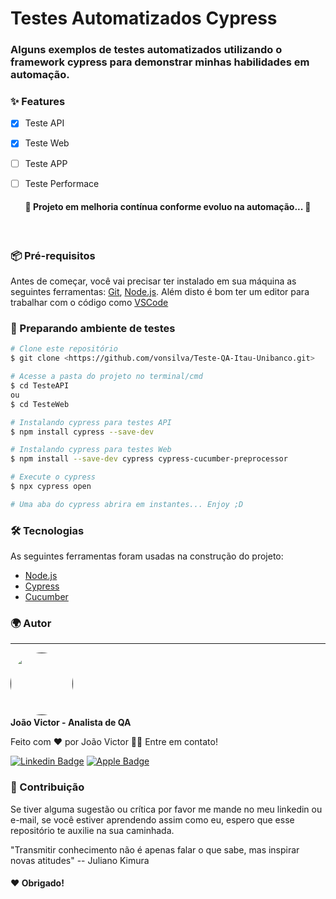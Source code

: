 # Testes Automatizados Cypress

### Alguns exemplos de testes automatizados utilizando o framework cypress para demonstrar minhas habilidades em automação.


### ✨ Features

- [x] Teste API
- [x] Teste Web
- [ ] Teste APP
- [ ] Teste Performace


<h4 align="center"> 
	🚧  Projeto em melhoria contínua conforme evoluo na automação...  🚧<br>
</h4><br>


### 📦 Pré-requisitos

Antes de começar, você vai precisar ter instalado em sua máquina as seguintes ferramentas:
[Git](https://git-scm.com), [Node.js](https://nodejs.org/en/). 
Além disto é bom ter um editor para trabalhar com o código como [VSCode](https://code.visualstudio.com/)

### 🔨 Preparando ambiente de testes

```bash
# Clone este repositório
$ git clone <https://github.com/vonsilva/Teste-QA-Itau-Unibanco.git>

# Acesse a pasta do projeto no terminal/cmd
$ cd TesteAPI
ou
$ cd TesteWeb

# Instalando cypress para testes API
$ npm install cypress --save-dev

# Instalando cypress para testes Web
$ npm install --save-dev cypress cypress-cucumber-preprocessor

# Execute o cypress
$ npx cypress open

# Uma aba do cypress abrira em instantes... Enjoy ;D
```


### 🛠 Tecnologias

As seguintes ferramentas foram usadas na construção do projeto:

- [Node.js](https://nodejs.org/en/)
- [Cypress](https://docs.cypress.io/)
- [Cucumber](https://cucumber.io/)


### 🌍 Autor
---

<a href="">
 <img style="border-radius: 50%;" src="https://media-exp1.licdn.com/dms/image/C4E03AQGvq8scrFRDnA/profile-displayphoto-shrink_200_200/0/1589585121171?e=1625097600&v=beta&t=_BYqIqwAQ1V7ncW2P_nDo40WZSdyP5jcQ_jyM2tbd3I" width="100px;" alt=""/>
 <a/><br>
<b>João Victor - Analista de QA</b><br>
	
Feito com ❤️ por João Victor 👋🏽 Entre em contato!

[![Linkedin Badge](https://img.shields.io/badge/-João-blue?style=flat-square&logo=Linkedin&logoColor=white&link=https://www.linkedin.com/in/joao-alves-silva/)](https://www.linkedin.com/in/joao-alves-silva/) 
[![Apple Badge](https://img.shields.io/badge/-alves.joao978@icloud.com-gray?style=flat-square&logo=Apple&logoColor=white&link=mailto:alves.joao978@icloud.com)](alves.joao978@icloud.com)<br>


### 🤝 Contribuição

Se tiver alguma sugestão ou crítica por favor me mande no meu linkedin ou e-mail, se você estiver aprendendo assim como eu, espero que esse repositório te auxilie na sua caminhada.

"Transmitir conhecimento não é apenas falar o que sabe, mas inspirar novas atitudes" -- Juliano Kimura


#### ❤️ Obrigado!
